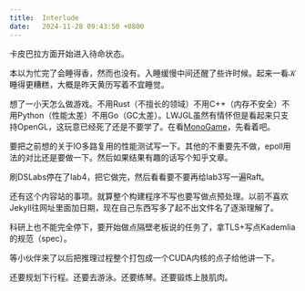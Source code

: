 ```yaml
---
title:  Interlude
date:   2024-11-28 09:43:50 +0800
---
```


卡皮巴拉方面开始进入待命状态。

本以为忙完了会睡得香，然而也没有。入睡缓慢中间还醒了些许时候。起来一看𝒦睡得更糟糕，大概是昨天黄历写着不宜睡觉。

想了一小天怎么做游戏。不用Rust（不擅长的领域）不用C++（内存不安全）不用Python（性能太差）不用Go（GC太差）。LWJGL虽然有情怀但是看起来只支持OpenGL，这玩意已经死了还是不要学了。在看[MonoGame]，先看着吧。

[MonoGame]: https://monogame.net/

要把之前想的关于IO多路复用的性能测试写一下。其他的不重要先不做，epoll用法的对比还是要做一下。然后如果结果有趣的话写个知乎文章。

刷DSLabs停在了lab4，把它做完，然后看看要不要再给lab3写一遍Raft。

还有这个内容站的事项。就算整个构建程序不写也要写做点预处理。以前不喜欢Jekyll往网址里面加日期，现在自己东西写多了起不出文件名了逐渐理解了。

科研上也不能完全停下，要开始做点隔壁老板说的任务了，拿TLS+写点Kademlia的规范（spec）。

等小伙伴来了以后把推理过程整个打包成一个CUDA内核的点子给他讲一下。

还要规划下行程。还要去游泳。还要练琴。还要锻炼上肢肌肉。

